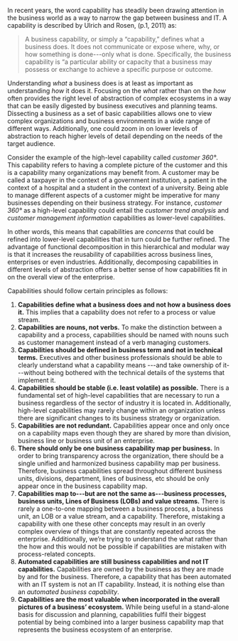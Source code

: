 In recent years, the word capability has steadily been drawing attention in the business world
as a way to narrow the gap between business and IT.
A capability is described by Ulrich and Rosen, (p.1, 2011) as:

> A business capability, or simply a “capability,” defines what a business does.
> It does not communicate or expose where, why, or how something is done---only what is done.
> Specifically, the business capability is “a particular ability or capacity that a business may possess or
> exchange to achieve a specific purpose or outcome.

Understanding _what_ a business does is at least as important as understanding _how_ it does it.
Focusing on the _what_ rather than on the _how_ often provides the right level of abstraction
of complex ecosystems in a way that can be easily digested by business executives and planning teams.
Dissecting a business as a set of basic capabilities allows one to view complex organizations and
business environments in a wide range of different ways.
Additionally, one could zoom in on lower levels of abstraction to reach higher levels of detail
depending on the needs of the target audience.

Consider the example of the high-level capability called _customer 360°_.
This capability refers to having a complete picture of the customer and this is a capability many organizations may
benefit from.
A customer may be called a taxpayer in the context of a government institution, a patient in the context of a hospital
and a student in the context of a university.
Being able to manage different aspects of a customer might be imperative for many businesses depending on
their business strategy.
For instance, _customer 360°_ as a high-level capability could entail the _customer trend analysis_ and
_customer management information_ capabilities as lower-level capabilities.

In other words, this means that capabilities are _concerns_ that could be refined into lower-level capabilities
that in turn could be further refined.
The advantage of functional decomposition in this hierarchical and modular way is that it increases the reusability
of capabilities across business lines, enterprises or even industries.
Additionally, decomposing capabilities in different levels of abstraction offers a better sense of how
capabilities fit in on the overall view of the enterprise.

Capabilities should follow certain principles as follows:

1. **Capabilities define what a business does and not how a business does it.**
   This implies that a capability does not refer to a process or value stream.
2. **Capabilities are nouns, not verbs.**
   To make the distinction between a capability and a process, capabilities should be named with nouns such as
   customer management instead of a verb managing customers.
3. **Capabilities should be defined in business term and not in technical terms.**
   Executives and other business professionals should be able to clearly understand what a capability means
   ---and take ownership of it---without being bothered with the technical details of the systems
   that implement it.
4. **Capabilities should be stable (i.e. least volatile) as possible.**
   There is a fundamental set of high-level capabilities that are necessary to run a business regardless
   of the sector of industry it is located in. Additionally, high-level capabilities may rarely change
   within an organization unless there are significant changes to its business strategy or organization.
5. **Capabilities are not redundant.**
   Capabilities appear once and only once on a capability maps even though they are shared by more than division,
   business line or business unit of an enterprise.
6. **There should only be one business capability map per business.**
   In order to bring transparency across the organization, there should be a single unified and harmonized
   business capability map per business.
   Therefore, business capabilities spread throughout different business units, divisions, department,
   lines of business, etc should be only appear once in the business capability map.
7. **Capabilities map to---but are not the same as---business processes, business units,
   Lines of Business (LOBs) and value streams.**
   There is rarely a one-to-one mapping between a business process, a business unit, an LOB or
   a value stream, and a capability.
   Therefore, mistaking a capability with one these other concepts may result in an overly complex overview of
   things that are constantly repeated across the enterprise.
   Additionally, we’re trying to understand the what rather than the how and this would not be possible if
   capabilities are mistaken with  process-related concepts.
8. **Automated capabilities are still business capabilities and not IT capabilities.**
   Capabilities are owned by the business as they are made by and for the business.
   Therefore, a capability that has been automated with an IT system is not an IT capability.
   Instead, it is nothing else than an _automated business capability_.
9. **Capabilities are the most valuable when incorporated in the overall pictures of a business’ ecosystem.**
   While being useful in a stand-alone basis for discussion and planning, capabilities fulfil their biggest
   potential by being combined into a larger business capability map that represents the business ecosystem
   of an enterprise.

